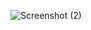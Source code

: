 ![Screenshot (2)](https://github.com/Subram-skcet/React-727722EUCY052-CC1/assets/151620442/6a170284-edbb-4dd8-9c70-03592b8d8b62)
